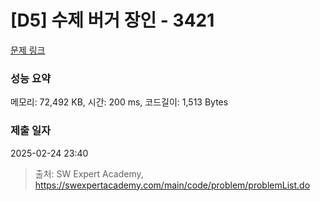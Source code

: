 # [D5] 수제 버거 장인 - 3421 

[문제 링크](https://swexpertacademy.com/main/code/problem/problemDetail.do?contestProbId=AWErcQmKy6kDFAXi) 

### 성능 요약

메모리: 72,492 KB, 시간: 200 ms, 코드길이: 1,513 Bytes

### 제출 일자

2025-02-24 23:40



> 출처: SW Expert Academy, https://swexpertacademy.com/main/code/problem/problemList.do